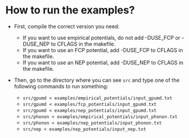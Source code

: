 # How to run the examples?

* First, compile the correct version you need:
  * If you want to use empirical potentials, do not add -DUSE_FCP or -DUSE_NEP to CFLAGS in the makefile.
  * If you want to use an FCP potential, add -DUSE_FCP to CFLAGS in the makefile.
  * If you want to use an NEP potential, add -DUSE_NEP to CFLAGS in the makefile.

* Then, go to the directory where you can see `src` and type one of the following commands to run something:
  * `src/gpumd < examples/empirical_potentials/input_gpumd.txt`
  * `src/gpumd < examples/fcp_potentials/input_gpumd.txt`
  * `src/gpumd < examples/nep_potentials/input_gpumd.txt`
  * `src/phonon < examples/empirical_potentials/input_phonon.txt`
  * `src/phonon < examples/nep_potentials/input_phonon.txt`
  * `src/nep < examples/nep_potentials/input_nep.txt`
